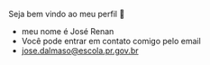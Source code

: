 Seja bem vindo ao meu perfil 👼
- meu nome é José Renan
-  Você pode entrar em contato comigo pelo email
-  jose.dalmaso@escola.pr.gov.br
